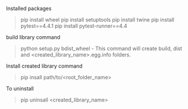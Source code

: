 Installed packages
> pip install wheel
> pip install setuptools
> pip install twine
> pip install pytest==4.4.1
> pip install pytest-runner==4.4

build library command
> python setup.py bdist_wheel
    - This command will create build, dist and <created_library_name>.egg.info folders.

Install created library command
> pip insall path/to/<root_folder_name>

To uninstall 
> pip uninsall <created_library_name>